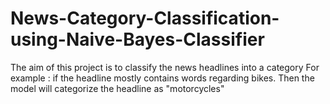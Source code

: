 # News-Category-Classification-using-Naive-Bayes-Classifier
The aim of this project is to classify the news headlines into a category 
For example : if the headline mostly contains words regarding bikes. Then the model will categorize the headline as "motorcycles"
